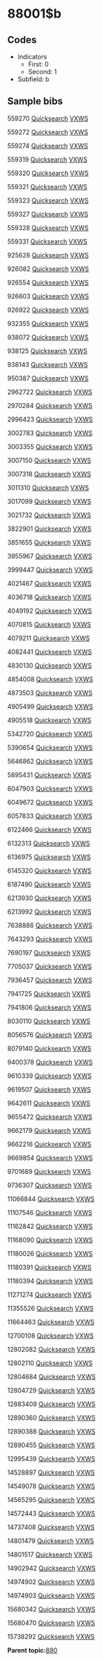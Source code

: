 # 88001$b

## Codes

-   Indicators
    -   First: 0
    -   Second: 1
-   Subfield: b

## Sample bibs

559270 [Quicksearch](https://search.library.yale.edu/catalog/559270) [VXWS](http://prodorbis.library.yale.edu:7014/vxws/GetHoldingsService?bibId=559270)

559272 [Quicksearch](https://search.library.yale.edu/catalog/559272) [VXWS](http://prodorbis.library.yale.edu:7014/vxws/GetHoldingsService?bibId=559272)

559274 [Quicksearch](https://search.library.yale.edu/catalog/559274) [VXWS](http://prodorbis.library.yale.edu:7014/vxws/GetHoldingsService?bibId=559274)

559319 [Quicksearch](https://search.library.yale.edu/catalog/559319) [VXWS](http://prodorbis.library.yale.edu:7014/vxws/GetHoldingsService?bibId=559319)

559320 [Quicksearch](https://search.library.yale.edu/catalog/559320) [VXWS](http://prodorbis.library.yale.edu:7014/vxws/GetHoldingsService?bibId=559320)

559321 [Quicksearch](https://search.library.yale.edu/catalog/559321) [VXWS](http://prodorbis.library.yale.edu:7014/vxws/GetHoldingsService?bibId=559321)

559323 [Quicksearch](https://search.library.yale.edu/catalog/559323) [VXWS](http://prodorbis.library.yale.edu:7014/vxws/GetHoldingsService?bibId=559323)

559327 [Quicksearch](https://search.library.yale.edu/catalog/559327) [VXWS](http://prodorbis.library.yale.edu:7014/vxws/GetHoldingsService?bibId=559327)

559328 [Quicksearch](https://search.library.yale.edu/catalog/559328) [VXWS](http://prodorbis.library.yale.edu:7014/vxws/GetHoldingsService?bibId=559328)

559331 [Quicksearch](https://search.library.yale.edu/catalog/559331) [VXWS](http://prodorbis.library.yale.edu:7014/vxws/GetHoldingsService?bibId=559331)

925628 [Quicksearch](https://search.library.yale.edu/catalog/925628) [VXWS](http://prodorbis.library.yale.edu:7014/vxws/GetHoldingsService?bibId=925628)

926082 [Quicksearch](https://search.library.yale.edu/catalog/926082) [VXWS](http://prodorbis.library.yale.edu:7014/vxws/GetHoldingsService?bibId=926082)

926554 [Quicksearch](https://search.library.yale.edu/catalog/926554) [VXWS](http://prodorbis.library.yale.edu:7014/vxws/GetHoldingsService?bibId=926554)

926603 [Quicksearch](https://search.library.yale.edu/catalog/926603) [VXWS](http://prodorbis.library.yale.edu:7014/vxws/GetHoldingsService?bibId=926603)

926922 [Quicksearch](https://search.library.yale.edu/catalog/926922) [VXWS](http://prodorbis.library.yale.edu:7014/vxws/GetHoldingsService?bibId=926922)

932355 [Quicksearch](https://search.library.yale.edu/catalog/932355) [VXWS](http://prodorbis.library.yale.edu:7014/vxws/GetHoldingsService?bibId=932355)

938072 [Quicksearch](https://search.library.yale.edu/catalog/938072) [VXWS](http://prodorbis.library.yale.edu:7014/vxws/GetHoldingsService?bibId=938072)

938125 [Quicksearch](https://search.library.yale.edu/catalog/938125) [VXWS](http://prodorbis.library.yale.edu:7014/vxws/GetHoldingsService?bibId=938125)

938143 [Quicksearch](https://search.library.yale.edu/catalog/938143) [VXWS](http://prodorbis.library.yale.edu:7014/vxws/GetHoldingsService?bibId=938143)

950387 [Quicksearch](https://search.library.yale.edu/catalog/950387) [VXWS](http://prodorbis.library.yale.edu:7014/vxws/GetHoldingsService?bibId=950387)

2962722 [Quicksearch](https://search.library.yale.edu/catalog/2962722) [VXWS](http://prodorbis.library.yale.edu:7014/vxws/GetHoldingsService?bibId=2962722)

2970284 [Quicksearch](https://search.library.yale.edu/catalog/2970284) [VXWS](http://prodorbis.library.yale.edu:7014/vxws/GetHoldingsService?bibId=2970284)

2996423 [Quicksearch](https://search.library.yale.edu/catalog/2996423) [VXWS](http://prodorbis.library.yale.edu:7014/vxws/GetHoldingsService?bibId=2996423)

3002783 [Quicksearch](https://search.library.yale.edu/catalog/3002783) [VXWS](http://prodorbis.library.yale.edu:7014/vxws/GetHoldingsService?bibId=3002783)

3003355 [Quicksearch](https://search.library.yale.edu/catalog/3003355) [VXWS](http://prodorbis.library.yale.edu:7014/vxws/GetHoldingsService?bibId=3003355)

3007150 [Quicksearch](https://search.library.yale.edu/catalog/3007150) [VXWS](http://prodorbis.library.yale.edu:7014/vxws/GetHoldingsService?bibId=3007150)

3007318 [Quicksearch](https://search.library.yale.edu/catalog/3007318) [VXWS](http://prodorbis.library.yale.edu:7014/vxws/GetHoldingsService?bibId=3007318)

3011310 [Quicksearch](https://search.library.yale.edu/catalog/3011310) [VXWS](http://prodorbis.library.yale.edu:7014/vxws/GetHoldingsService?bibId=3011310)

3017099 [Quicksearch](https://search.library.yale.edu/catalog/3017099) [VXWS](http://prodorbis.library.yale.edu:7014/vxws/GetHoldingsService?bibId=3017099)

3021732 [Quicksearch](https://search.library.yale.edu/catalog/3021732) [VXWS](http://prodorbis.library.yale.edu:7014/vxws/GetHoldingsService?bibId=3021732)

3822901 [Quicksearch](https://search.library.yale.edu/catalog/3822901) [VXWS](http://prodorbis.library.yale.edu:7014/vxws/GetHoldingsService?bibId=3822901)

3851655 [Quicksearch](https://search.library.yale.edu/catalog/3851655) [VXWS](http://prodorbis.library.yale.edu:7014/vxws/GetHoldingsService?bibId=3851655)

3955967 [Quicksearch](https://search.library.yale.edu/catalog/3955967) [VXWS](http://prodorbis.library.yale.edu:7014/vxws/GetHoldingsService?bibId=3955967)

3999447 [Quicksearch](https://search.library.yale.edu/catalog/3999447) [VXWS](http://prodorbis.library.yale.edu:7014/vxws/GetHoldingsService?bibId=3999447)

4021467 [Quicksearch](https://search.library.yale.edu/catalog/4021467) [VXWS](http://prodorbis.library.yale.edu:7014/vxws/GetHoldingsService?bibId=4021467)

4036718 [Quicksearch](https://search.library.yale.edu/catalog/4036718) [VXWS](http://prodorbis.library.yale.edu:7014/vxws/GetHoldingsService?bibId=4036718)

4049192 [Quicksearch](https://search.library.yale.edu/catalog/4049192) [VXWS](http://prodorbis.library.yale.edu:7014/vxws/GetHoldingsService?bibId=4049192)

4070815 [Quicksearch](https://search.library.yale.edu/catalog/4070815) [VXWS](http://prodorbis.library.yale.edu:7014/vxws/GetHoldingsService?bibId=4070815)

4079211 [Quicksearch](https://search.library.yale.edu/catalog/4079211) [VXWS](http://prodorbis.library.yale.edu:7014/vxws/GetHoldingsService?bibId=4079211)

4082441 [Quicksearch](https://search.library.yale.edu/catalog/4082441) [VXWS](http://prodorbis.library.yale.edu:7014/vxws/GetHoldingsService?bibId=4082441)

4830130 [Quicksearch](https://search.library.yale.edu/catalog/4830130) [VXWS](http://prodorbis.library.yale.edu:7014/vxws/GetHoldingsService?bibId=4830130)

4854008 [Quicksearch](https://search.library.yale.edu/catalog/4854008) [VXWS](http://prodorbis.library.yale.edu:7014/vxws/GetHoldingsService?bibId=4854008)

4873503 [Quicksearch](https://search.library.yale.edu/catalog/4873503) [VXWS](http://prodorbis.library.yale.edu:7014/vxws/GetHoldingsService?bibId=4873503)

4905499 [Quicksearch](https://search.library.yale.edu/catalog/4905499) [VXWS](http://prodorbis.library.yale.edu:7014/vxws/GetHoldingsService?bibId=4905499)

4905518 [Quicksearch](https://search.library.yale.edu/catalog/4905518) [VXWS](http://prodorbis.library.yale.edu:7014/vxws/GetHoldingsService?bibId=4905518)

5342720 [Quicksearch](https://search.library.yale.edu/catalog/5342720) [VXWS](http://prodorbis.library.yale.edu:7014/vxws/GetHoldingsService?bibId=5342720)

5390654 [Quicksearch](https://search.library.yale.edu/catalog/5390654) [VXWS](http://prodorbis.library.yale.edu:7014/vxws/GetHoldingsService?bibId=5390654)

5646862 [Quicksearch](https://search.library.yale.edu/catalog/5646862) [VXWS](http://prodorbis.library.yale.edu:7014/vxws/GetHoldingsService?bibId=5646862)

5895431 [Quicksearch](https://search.library.yale.edu/catalog/5895431) [VXWS](http://prodorbis.library.yale.edu:7014/vxws/GetHoldingsService?bibId=5895431)

6047903 [Quicksearch](https://search.library.yale.edu/catalog/6047903) [VXWS](http://prodorbis.library.yale.edu:7014/vxws/GetHoldingsService?bibId=6047903)

6049672 [Quicksearch](https://search.library.yale.edu/catalog/6049672) [VXWS](http://prodorbis.library.yale.edu:7014/vxws/GetHoldingsService?bibId=6049672)

6057833 [Quicksearch](https://search.library.yale.edu/catalog/6057833) [VXWS](http://prodorbis.library.yale.edu:7014/vxws/GetHoldingsService?bibId=6057833)

6122466 [Quicksearch](https://search.library.yale.edu/catalog/6122466) [VXWS](http://prodorbis.library.yale.edu:7014/vxws/GetHoldingsService?bibId=6122466)

6132313 [Quicksearch](https://search.library.yale.edu/catalog/6132313) [VXWS](http://prodorbis.library.yale.edu:7014/vxws/GetHoldingsService?bibId=6132313)

6136975 [Quicksearch](https://search.library.yale.edu/catalog/6136975) [VXWS](http://prodorbis.library.yale.edu:7014/vxws/GetHoldingsService?bibId=6136975)

6145320 [Quicksearch](https://search.library.yale.edu/catalog/6145320) [VXWS](http://prodorbis.library.yale.edu:7014/vxws/GetHoldingsService?bibId=6145320)

6187490 [Quicksearch](https://search.library.yale.edu/catalog/6187490) [VXWS](http://prodorbis.library.yale.edu:7014/vxws/GetHoldingsService?bibId=6187490)

6213930 [Quicksearch](https://search.library.yale.edu/catalog/6213930) [VXWS](http://prodorbis.library.yale.edu:7014/vxws/GetHoldingsService?bibId=6213930)

6213992 [Quicksearch](https://search.library.yale.edu/catalog/6213992) [VXWS](http://prodorbis.library.yale.edu:7014/vxws/GetHoldingsService?bibId=6213992)

7638886 [Quicksearch](https://search.library.yale.edu/catalog/7638886) [VXWS](http://prodorbis.library.yale.edu:7014/vxws/GetHoldingsService?bibId=7638886)

7643293 [Quicksearch](https://search.library.yale.edu/catalog/7643293) [VXWS](http://prodorbis.library.yale.edu:7014/vxws/GetHoldingsService?bibId=7643293)

7690197 [Quicksearch](https://search.library.yale.edu/catalog/7690197) [VXWS](http://prodorbis.library.yale.edu:7014/vxws/GetHoldingsService?bibId=7690197)

7705037 [Quicksearch](https://search.library.yale.edu/catalog/7705037) [VXWS](http://prodorbis.library.yale.edu:7014/vxws/GetHoldingsService?bibId=7705037)

7936457 [Quicksearch](https://search.library.yale.edu/catalog/7936457) [VXWS](http://prodorbis.library.yale.edu:7014/vxws/GetHoldingsService?bibId=7936457)

7941725 [Quicksearch](https://search.library.yale.edu/catalog/7941725) [VXWS](http://prodorbis.library.yale.edu:7014/vxws/GetHoldingsService?bibId=7941725)

7941806 [Quicksearch](https://search.library.yale.edu/catalog/7941806) [VXWS](http://prodorbis.library.yale.edu:7014/vxws/GetHoldingsService?bibId=7941806)

8030110 [Quicksearch](https://search.library.yale.edu/catalog/8030110) [VXWS](http://prodorbis.library.yale.edu:7014/vxws/GetHoldingsService?bibId=8030110)

8056576 [Quicksearch](https://search.library.yale.edu/catalog/8056576) [VXWS](http://prodorbis.library.yale.edu:7014/vxws/GetHoldingsService?bibId=8056576)

8079140 [Quicksearch](https://search.library.yale.edu/catalog/8079140) [VXWS](http://prodorbis.library.yale.edu:7014/vxws/GetHoldingsService?bibId=8079140)

9400378 [Quicksearch](https://search.library.yale.edu/catalog/9400378) [VXWS](http://prodorbis.library.yale.edu:7014/vxws/GetHoldingsService?bibId=9400378)

9610339 [Quicksearch](https://search.library.yale.edu/catalog/9610339) [VXWS](http://prodorbis.library.yale.edu:7014/vxws/GetHoldingsService?bibId=9610339)

9619507 [Quicksearch](https://search.library.yale.edu/catalog/9619507) [VXWS](http://prodorbis.library.yale.edu:7014/vxws/GetHoldingsService?bibId=9619507)

9642611 [Quicksearch](https://search.library.yale.edu/catalog/9642611) [VXWS](http://prodorbis.library.yale.edu:7014/vxws/GetHoldingsService?bibId=9642611)

9655472 [Quicksearch](https://search.library.yale.edu/catalog/9655472) [VXWS](http://prodorbis.library.yale.edu:7014/vxws/GetHoldingsService?bibId=9655472)

9662179 [Quicksearch](https://search.library.yale.edu/catalog/9662179) [VXWS](http://prodorbis.library.yale.edu:7014/vxws/GetHoldingsService?bibId=9662179)

9662216 [Quicksearch](https://search.library.yale.edu/catalog/9662216) [VXWS](http://prodorbis.library.yale.edu:7014/vxws/GetHoldingsService?bibId=9662216)

9669854 [Quicksearch](https://search.library.yale.edu/catalog/9669854) [VXWS](http://prodorbis.library.yale.edu:7014/vxws/GetHoldingsService?bibId=9669854)

9701689 [Quicksearch](https://search.library.yale.edu/catalog/9701689) [VXWS](http://prodorbis.library.yale.edu:7014/vxws/GetHoldingsService?bibId=9701689)

9736307 [Quicksearch](https://search.library.yale.edu/catalog/9736307) [VXWS](http://prodorbis.library.yale.edu:7014/vxws/GetHoldingsService?bibId=9736307)

11066844 [Quicksearch](https://search.library.yale.edu/catalog/11066844) [VXWS](http://prodorbis.library.yale.edu:7014/vxws/GetHoldingsService?bibId=11066844)

11107546 [Quicksearch](https://search.library.yale.edu/catalog/11107546) [VXWS](http://prodorbis.library.yale.edu:7014/vxws/GetHoldingsService?bibId=11107546)

11162842 [Quicksearch](https://search.library.yale.edu/catalog/11162842) [VXWS](http://prodorbis.library.yale.edu:7014/vxws/GetHoldingsService?bibId=11162842)

11168090 [Quicksearch](https://search.library.yale.edu/catalog/11168090) [VXWS](http://prodorbis.library.yale.edu:7014/vxws/GetHoldingsService?bibId=11168090)

11180026 [Quicksearch](https://search.library.yale.edu/catalog/11180026) [VXWS](http://prodorbis.library.yale.edu:7014/vxws/GetHoldingsService?bibId=11180026)

11180391 [Quicksearch](https://search.library.yale.edu/catalog/11180391) [VXWS](http://prodorbis.library.yale.edu:7014/vxws/GetHoldingsService?bibId=11180391)

11180394 [Quicksearch](https://search.library.yale.edu/catalog/11180394) [VXWS](http://prodorbis.library.yale.edu:7014/vxws/GetHoldingsService?bibId=11180394)

11271274 [Quicksearch](https://search.library.yale.edu/catalog/11271274) [VXWS](http://prodorbis.library.yale.edu:7014/vxws/GetHoldingsService?bibId=11271274)

11355526 [Quicksearch](https://search.library.yale.edu/catalog/11355526) [VXWS](http://prodorbis.library.yale.edu:7014/vxws/GetHoldingsService?bibId=11355526)

11664463 [Quicksearch](https://search.library.yale.edu/catalog/11664463) [VXWS](http://prodorbis.library.yale.edu:7014/vxws/GetHoldingsService?bibId=11664463)

12700108 [Quicksearch](https://search.library.yale.edu/catalog/12700108) [VXWS](http://prodorbis.library.yale.edu:7014/vxws/GetHoldingsService?bibId=12700108)

12802082 [Quicksearch](https://search.library.yale.edu/catalog/12802082) [VXWS](http://prodorbis.library.yale.edu:7014/vxws/GetHoldingsService?bibId=12802082)

12802110 [Quicksearch](https://search.library.yale.edu/catalog/12802110) [VXWS](http://prodorbis.library.yale.edu:7014/vxws/GetHoldingsService?bibId=12802110)

12804684 [Quicksearch](https://search.library.yale.edu/catalog/12804684) [VXWS](http://prodorbis.library.yale.edu:7014/vxws/GetHoldingsService?bibId=12804684)

12804729 [Quicksearch](https://search.library.yale.edu/catalog/12804729) [VXWS](http://prodorbis.library.yale.edu:7014/vxws/GetHoldingsService?bibId=12804729)

12883409 [Quicksearch](https://search.library.yale.edu/catalog/12883409) [VXWS](http://prodorbis.library.yale.edu:7014/vxws/GetHoldingsService?bibId=12883409)

12890360 [Quicksearch](https://search.library.yale.edu/catalog/12890360) [VXWS](http://prodorbis.library.yale.edu:7014/vxws/GetHoldingsService?bibId=12890360)

12890388 [Quicksearch](https://search.library.yale.edu/catalog/12890388) [VXWS](http://prodorbis.library.yale.edu:7014/vxws/GetHoldingsService?bibId=12890388)

12890455 [Quicksearch](https://search.library.yale.edu/catalog/12890455) [VXWS](http://prodorbis.library.yale.edu:7014/vxws/GetHoldingsService?bibId=12890455)

12995439 [Quicksearch](https://search.library.yale.edu/catalog/12995439) [VXWS](http://prodorbis.library.yale.edu:7014/vxws/GetHoldingsService?bibId=12995439)

14528897 [Quicksearch](https://search.library.yale.edu/catalog/14528897) [VXWS](http://prodorbis.library.yale.edu:7014/vxws/GetHoldingsService?bibId=14528897)

14549078 [Quicksearch](https://search.library.yale.edu/catalog/14549078) [VXWS](http://prodorbis.library.yale.edu:7014/vxws/GetHoldingsService?bibId=14549078)

14565295 [Quicksearch](https://search.library.yale.edu/catalog/14565295) [VXWS](http://prodorbis.library.yale.edu:7014/vxws/GetHoldingsService?bibId=14565295)

14572443 [Quicksearch](https://search.library.yale.edu/catalog/14572443) [VXWS](http://prodorbis.library.yale.edu:7014/vxws/GetHoldingsService?bibId=14572443)

14737408 [Quicksearch](https://search.library.yale.edu/catalog/14737408) [VXWS](http://prodorbis.library.yale.edu:7014/vxws/GetHoldingsService?bibId=14737408)

14801479 [Quicksearch](https://search.library.yale.edu/catalog/14801479) [VXWS](http://prodorbis.library.yale.edu:7014/vxws/GetHoldingsService?bibId=14801479)

14801517 [Quicksearch](https://search.library.yale.edu/catalog/14801517) [VXWS](http://prodorbis.library.yale.edu:7014/vxws/GetHoldingsService?bibId=14801517)

14902942 [Quicksearch](https://search.library.yale.edu/catalog/14902942) [VXWS](http://prodorbis.library.yale.edu:7014/vxws/GetHoldingsService?bibId=14902942)

14974902 [Quicksearch](https://search.library.yale.edu/catalog/14974902) [VXWS](http://prodorbis.library.yale.edu:7014/vxws/GetHoldingsService?bibId=14974902)

14974903 [Quicksearch](https://search.library.yale.edu/catalog/14974903) [VXWS](http://prodorbis.library.yale.edu:7014/vxws/GetHoldingsService?bibId=14974903)

15680342 [Quicksearch](https://search.library.yale.edu/catalog/15680342) [VXWS](http://prodorbis.library.yale.edu:7014/vxws/GetHoldingsService?bibId=15680342)

15680470 [Quicksearch](https://search.library.yale.edu/catalog/15680470) [VXWS](http://prodorbis.library.yale.edu:7014/vxws/GetHoldingsService?bibId=15680470)

15738292 [Quicksearch](https://search.library.yale.edu/catalog/15738292) [VXWS](http://prodorbis.library.yale.edu:7014/vxws/GetHoldingsService?bibId=15738292)

**Parent topic:**[880](../../tags/880/880.md)

